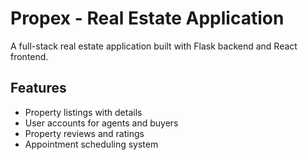 # Propex - Real Estate Application

A full-stack real estate application built with Flask backend and React frontend.

## Features
- Property listings with details
- User accounts for agents and buyers
- Property reviews and ratings
- Appointment scheduling system
